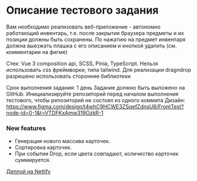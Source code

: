 # Описание тестового задания

Вам необходимо реализовать веб-приложение - автономно работающий инвентарь, т.е. после закрытия браузера предметы и их позиции должны быть сохранены. По нажатию на предмет инвентаря должна выезжать плашка с его описанием и кнопкой удалить (см. комментарии на фигме)

Стек: Vue 3 composition api, SCSS, Pinia, TypeScript. Нельзя использовать css фреймворки, типа tailwind. Для реализации dragndrop разрешено использовать сторонние библиотеки

Срок выполнения задания: 1 день
Задание должно быть выложено на GitHub. Инициализируйте репозиторий перед началом выполнения тестового, чтобы репозиторий не состоял из одного коммита
Дизайн: https://www.figma.com/design/t4whC9HCWE3ZSqefZdnsU8/FrontTest?node-id=0-1&t=VTDFKxAmw319OzkR-1

### New features

- Генерация нового массива карточек.
- Сортировка карточек.
- При событии Drop, если цвета совпадают, количество карточек суммируется.

[Деплой на Netlify](https://669b6b1959d01599cf60b2d7--rtltz.netlify.app/)
